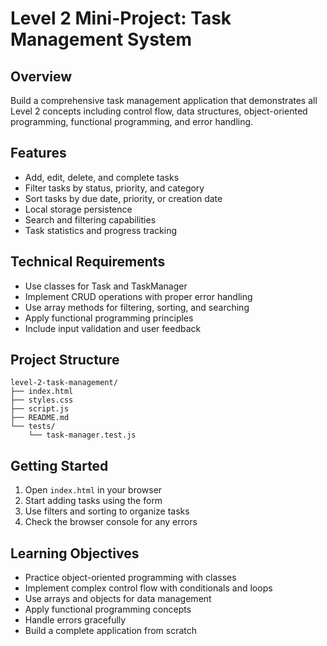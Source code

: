 # Level 2 Mini-Project: Task Management System

## Overview

Build a comprehensive task management application that demonstrates all Level 2 concepts including control flow, data structures, object-oriented programming, functional programming, and error handling.

## Features

- Add, edit, delete, and complete tasks
- Filter tasks by status, priority, and category
- Sort tasks by due date, priority, or creation date
- Local storage persistence
- Search and filtering capabilities
- Task statistics and progress tracking

## Technical Requirements

- Use classes for Task and TaskManager
- Implement CRUD operations with proper error handling
- Use array methods for filtering, sorting, and searching
- Apply functional programming principles
- Include input validation and user feedback

## Project Structure

```
level-2-task-management/
├── index.html
├── styles.css
├── script.js
├── README.md
└── tests/
    └── task-manager.test.js
```

## Getting Started

1. Open `index.html` in your browser
2. Start adding tasks using the form
3. Use filters and sorting to organize tasks
4. Check the browser console for any errors

## Learning Objectives

- Practice object-oriented programming with classes
- Implement complex control flow with conditionals and loops
- Use arrays and objects for data management
- Apply functional programming concepts
- Handle errors gracefully
- Build a complete application from scratch

